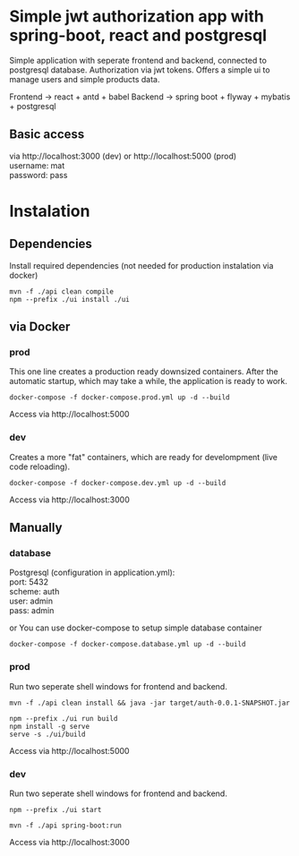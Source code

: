 # Simple jwt authorization app with spring-boot, react and postgresql

Simple application with seperate frontend and backend, connected to postgresql database. Authorization via jwt tokens. Offers a simple ui to manage users and simple products data.

Frontend  -> react + antd + babel
Backend   -> spring boot + flyway + mybatis + postgresql

## Basic access
via http://localhost:3000 (dev) or http://localhost:5000 (prod)  
username: mat  
password: pass  

# Instalation

## Dependencies
Install required dependencies (not needed for production instalation via docker)
```
mvn -f ./api clean compile
npm --prefix ./ui install ./ui
```

## via Docker

### prod
This one line creates a production ready downsized containers. After the automatic startup, which may take a while, the application is ready to work.
```
docker-compose -f docker-compose.prod.yml up -d --build
```
Access via http://localhost:5000

### dev
Creates a more "fat" containers, which are ready for develompment (live code reloading).
```
docker-compose -f docker-compose.dev.yml up -d --build
```
Access via http://localhost:3000

## Manually

### database
Postgresql (configuration in application.yml):  
port:   5432  
scheme: auth  
user:   admin  
pass:   admin  

or You can use docker-compose to setup simple database container
```
docker-compose -f docker-compose.database.yml up -d --build
```

### prod
Run two seperate shell windows for frontend and backend.
```
mvn -f ./api clean install && java -jar target/auth-0.0.1-SNAPSHOT.jar
```
```
npm --prefix ./ui run build
npm install -g serve
serve -s ./ui/build
```
Access via http://localhost:5000
### dev
Run two seperate shell windows for frontend and backend.
```
npm --prefix ./ui start
```
```
mvn -f ./api spring-boot:run
```
Access via http://localhost:3000
